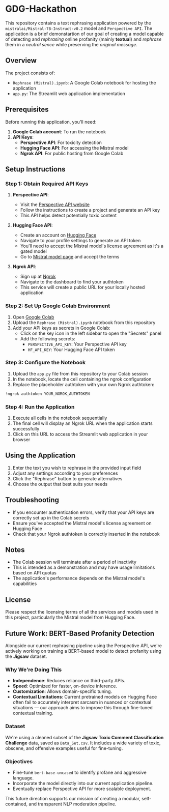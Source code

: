 # GDG-Hackathon

This repository contains a text rephrasing application powered by the `mistralai/Mistral-7B-Instruct-v0.2` model and `Perspective API`. The application is a brief demonstartion of our goal of creating a model capable of detecting and *rephrasing* online profanity (mainly **textual**) and *rephrase* them in a *neutral sence* while preserving the *original message*.

## Overview

The project consists of:
- `Rephrase (Mistral).ipynb`: A Google Colab notebook for hosting the application
- `app.py`: The Streamlit web application implementation

## Prerequisites

Before running this application, you'll need:

1. **Google Colab account**: To run the notebook
2. **API Keys**:
   - **Perspective API**: For toxicity detection
   - **Hugging Face API**: For accessing the Mistral model
   - **Ngrok API**: For public hosting from Google Colab

## Setup Instructions

### Step 1: Obtain Required API Keys

1. **Perspective API**:
   - Visit the [Perspective API website](https://www.perspectiveapi.com/)
   - Follow the instructions to create a project and generate an API key
   - This API helps detect potentially toxic content

2. **Hugging Face API**:
   - Create an account on [Hugging Face](https://huggingface.co/)
   - Navigate to your profile settings to generate an API token
   - You'll need to accept the Mistral model's license agreement as it's a gated model
   - Go to [Mistral model page](https://huggingface.co/mistralai/Mistral-7B-v0.1) and accept the terms

3. **Ngrok API**:
   - Sign up at [Ngrok](https://ngrok.com/)
   - Navigate to the dashboard to find your authtoken
   - This service will create a public URL for your locally hosted application

### Step 2: Set Up Google Colab Environment

1. Open [Google Colab](https://colab.research.google.com/)
2. Upload the `Rephrase (Mistral).ipynb` notebook from this repository
3. Add your API keys as secrets in Google Colab:
   - Click on the key icon in the left sidebar to open the "Secrets" panel
   - Add the following secrets:
     - `PERSPECTIVE_API_KEY`: Your Perspective API key
     - `HF_API_KEY`: Your Hugging Face API token

### Step 3: Configure the Notebook

1. Upload the `app.py` file from this repository to your Colab session
2. In the notebook, locate the cell containing the ngrok configuration
3. Replace the placeholder authtoken with your own Ngrok authtoken:

```python
!ngrok authtoken YOUR_NGROK_AUTHTOKEN
```

### Step 4: Run the Application

1. Execute all cells in the notebook sequentially
2. The final cell will display an Ngrok URL when the application starts successfully
3. Click on this URL to access the Streamlit web application in your browser

## Using the Application

1. Enter the text you wish to rephrase in the provided input field
2. Adjust any settings according to your preferences
3. Click the "Rephrase" button to generate alternatives
4. Choose the output that best suits your needs

## Troubleshooting

- If you encounter authentication errors, verify that your API keys are correctly set up in the Colab secrets
- Ensure you've accepted the Mistral model's license agreement on Hugging Face
- Check that your Ngrok authtoken is correctly inserted in the notebook

## Notes

- The Colab session will terminate after a period of inactivity
- This is intended as a demonstration and may have usage limitations based on API quotas
- The application's performance depends on the Mistral model's capabilities

## License

Please respect the licensing terms of all the services and models used in this project, particularly the Mistral model from Hugging Face.

## Future Work: BERT-Based Profanity Detection

Alongside our current rephrasing pipeline using the Perspective API, we're actively working on training a BERT-based model to detect profanity using the **Jigsaw** dataset.

### Why We're Doing This

- **Independence**: Reduces reliance on third-party APIs.
- **Speed**: Optimized for faster, on-device inference.
- **Customization**: Allows domain-specific tuning.
- **Contextual Limitations**: Current pretrained models on Hugging Face often fail to accurately interpret sarcasm in nuanced or contextual situations — our approach aims to improve this through fine-tuned contextual training.

### Dataset

We're using a cleaned subset of the **Jigsaw Toxic Comment Classification Challenge** data, saved as `Data_Set.csv`. It includes a wide variety of toxic, obscene, and offensive examples useful for fine-tuning.

### Objectives

- Fine-tune `bert-base-uncased` to identify profane and aggressive language.
- Incorporate the model directly into our current application pipeline.
- Eventually replace Perspective API for more scalable deployment.

This future direction supports our mission of creating a modular, self-contained, and transparent NLP moderation pipeline.

